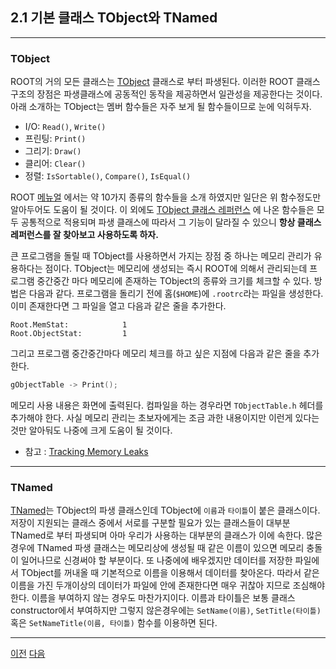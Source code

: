 ## 2.1 기본 클래스 TObject와 TNamed

---

### TObject

ROOT의 거의 모든 클래스는 [TObject](https://root.cern.ch/doc/master/classTObject.html) 클래스로 부터 파생된다.  이러한 ROOT 클래스 구조의 장점은 파생클래스에 공동적인 동작을 제공하면서 일관성을 제공한다는 것이다.  아래 소개하는 TObject는 멤버 함수들은 자주 보게 될 함수들이므로 눈에 익혀두자.

* I/O: `Read()`, `Write()`
* 프린팅: `Print()`
* 그리기: `Draw()`
* 클리어: `Clear()`
* 정렬: `IsSortable()`, `Compare()`, `IsEqual()`

ROOT [메뉴얼](https://root.cern.ch/root/htmldoc/guides/users-guide/ROOTUsersGuide.html#tobject) 에서는 약 10가지 종류의 함수들을 소개 하였지만 일단은 위 함수정도만 알아두어도 도움이 될 것이다.  이 외에도 [TObject 클래스 레퍼런스](https://root.cern.ch/doc/master/classTObject.html) 에 나온 함수들은 모두 공통적으로 적용되며 파생 클래스에 따라서 그 기능이 달라질 수 있으니 **항상 클래스 레퍼런스를 잘 찾아보고 사용하도록 하자.**

큰 프로그램을 돌릴 때 TObject를 사용하면서 가지는 장점 중 하나는 메모리 관리가 유용하다는 점이다.  TObject는 메모리에 생성되는 즉시 ROOT에 의해서 관리되는데 프로그램 중간중간 마다 메모리에 존재하는 TObject의 종류와 크기를 체크할 수 있다. 방법은 다음과 같다.  프로그램을 돌리기 전에 홈(`$HOME`)에 `.rootrc`라는 파일을 생성한다.  이미 존재한다면 그 파일을 열고 다음과 같은 줄을 추가한다.
```
Root.MemStat:            1
Root.ObjectStat:         1
```
그리고 프로그램 중간중간마다 메모리 체크를 하고 싶은 지점에 다음과 같은 줄을 추가한다.
```c++
gObjectTable -> Print();
```
메모리 사용 내용은 화면에 출력된다. 컴파일을 하는 경우라면 `TObjectTable.h` 헤더를 추가해야 한다.  사실 메모리 관리는 초보자에게는 조금 과한 내용이지만 이런게 있다는 것만 알아둬도 나중에 크게 도움이 될 것이다.
* 참고 : [Tracking Memory Leaks](https://root.cern.ch/root/htmldoc/guides/users-guide/ROOTUsersGuide.html#tracking-memory-leaks)

---

### TNamed

[TNamed](https://root.cern.ch/doc/master/classTNamed.html)는 TObject의 파생 클래스인데 TObject에 ``이름``과 ``타이틀``이 붙은 클래스이다.  저장이 지원되는 클래스 중에서 서로를 구분할 필요가 있는 클래스들이 대부분 TNamed로 부터 파생되며 아마 우리가 사용하는 대부분의 클래스가 이에 속한다.  많은 경우에 TNamed 파생 클래스는 메모리상에 생성될 때 같은 이름이 있으면 메모리 충돌이 일어나므로 신경써야 할 부분이다.  또 나중에에 배우겠지만 데이터를 저장한 파일에서 TObject를 꺼내올 때 기본적으로 이름을 이용해서 데이터를 찾아온다.  따라서 같은 이름을 가진 두개이상의 데이터가 파일에 안에 존재한다면 매우 귀찮아 지므로 조심해야 한다.  이름을 부여하지 않는 경우도 마찬가지이다.  이름과 타이틀은 보통 클래스 constructor에서 부여하지만 그렇지 않은경우에는 `SetName(이름)`, `SetTitle(타이틀)` 혹은 `SetNameTitle(이름, 타이틀)` 함수를 이용하면 된다.

---

[이전](root1.md)
[다음](root2.2.md)
